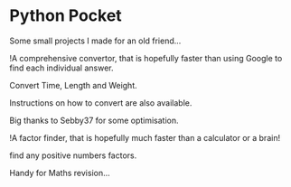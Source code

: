 # Python Pocket
Some small projects I made for an old friend...

!A comprehensive convertor, that is hopefully faster than using Google to find each individual answer. 

Convert Time, Length and Weight.

Instructions on how to convert are also available.

Big thanks to Sebby37 for some optimisation.

!A factor finder, that is hopefully much faster than a calculator or a brain!

find any positive numbers factors.

Handy for Maths revision...



